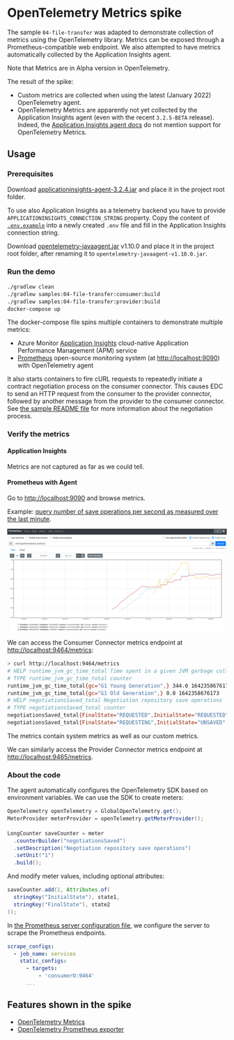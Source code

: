 # OpenTelemetry Metrics spike

The sample `04-file-transfer` was adapted to demonstrate collection of metrics using the OpenTelemetry library. Metrics can be exposed through a Prometheus-compatible web endpoint. We also attempted to have metrics automatically collected by the Application Insights agent.

Note that Metrics are in Alpha version in OpenTelemetry.

The result of the spike:

- Custom metrics are collected when using the latest (January 2022) OpenTelemetry agent. 
- OpenTelemetry Metrics are apparently not yet collected by the Application Insights agent (even with the recent `3.2.5-BETA` release). Indeed, the [Application Insights agent docs](https://docs.microsoft.com/en-us/azure/azure-monitor/app/java-in-process-agent#supported-custom-telemetry) do not mention support for OpenTelemetry Metrics.

## Usage

### Prerequisites

Download [applicationinsights-agent-3.2.4.jar](https://docs.microsoft.com/en-us/azure/azure-monitor/app/java-in-process-agent#download-the-jar-file) and place it in the project root folder.

To use also Application Insights as a telemetry backend you have to provide `APPLICATIONINSIGHTS_CONNECTION_STRING` property. Copy the content of [`.env.example`](./.env.example) into a newly created `.env` file and fill in the Application Insights connection string.

Download [opentelemetry-javaagent.jar](https://github.com/open-telemetry/opentelemetry-java-instrumentation/releases/download/v1.10.0/opentelemetry-javaagent.jar) v1.10.0 and place it in the project root folder, after renaming it to `opentelemetry-javaagent-v1.10.0.jar`.

### Run the demo

```bash
./gradlew clean
./gradlew samples:04-file-transfer:consumer:build
./gradlew samples:04-file-transfer:provider:build
docker-compose up
```

The docker-compose file spins multiple containers to demonstrate multiple metrics:
- Azure Monitor [Application Insights](https://docs.microsoft.com/azure/azure-monitor/app/app-insights-overview) cloud-native Application Performance Management (APM) service
- [Prometheus](https://prometheus.io/) open-source monitoring system (at [http://localhost:9090](http://localhost:9090)) with OpenTelemetry agent

It also starts containers to fire cURL requests to repeatedly initiate a contract negotiation process on the consumer connector. This causes EDC to send an HTTP request from the consumer to the provider connector, followed by another message from the provider to the consumer connector. See [the sample README file](samples/04-file-transfer//README.md) for more information about the negotiation process.

### Verify the metrics

#### Application Insights

Metrics are not captured as far as we could tell.

#### Prometheus with Agent

Go to [http://localhost:9090](http://localhost:9090) and browse metrics.

Example: [query number of save operations per second as measured over the last minute](http://localhost:9090/graph?g0.expr=rate(negotiationsSaved_total%5B1m%5D)&g0.tab=0&g0.stacked=0&g0.show_exemplars=0&g0.range_input=15m).

![Prometheus metric](.attachments/prometheus.png)

We can access the Consumer Connector metrics endpoint at [http://localhost:9464/metrics](http://localhost:9464/metrics):

```sh
> curl http://localhost:9464/metrics
# HELP runtime_jvm_gc_time_total Time spent in a given JVM garbage collector in milliseconds.
# TYPE runtime_jvm_gc_time_total counter
runtime_jvm_gc_time_total{gc="G1 Young Generation",} 344.0 1642358676173
runtime_jvm_gc_time_total{gc="G1 Old Generation",} 0.0 1642358676173
# HELP negotiationsSaved_total Negotiation repository save operations
# TYPE negotiationsSaved_total counter
negotiationsSaved_total{FinalState="REQUESTED",InitialState="REQUESTED",} 17.0 1642360009221
negotiationsSaved_total{FinalState="REQUESTING",InitialState="UNSAVED",} 18.0 1642360009221
```

The metrics contain system metrics as well as our custom metrics.

We can similarly access the Provider Connector metrics endpoint at [http://localhost:9465/metrics](http://localhost:9465/metrics).

### About the code

The agent automatically configures the OpenTelemetry SDK based on environment variables. We can use the SDK to create meters:

```java
OpenTelemetry openTelemetry = GlobalOpenTelemetry.get();
MeterProvider meterProvider = openTelemetry.getMeterProvider();

LongCounter saveCounter = meter
  .counterBuilder("negotiationsSaved")
  .setDescription("Negotiation repository save operations")
  .setUnit("1")
  .build();
```

And modify meter values, including optional attributes:

```java
saveCounter.add(1, Attributes.of(
  stringKey("InitialState"), state1,
  stringKey("FinalState"), state2
));
```

In [the Prometheus server configuration file](prometheus/prometheus.yml), we configure the server to scrape the Prometheus endpoints.

```yaml
scrape_configs:
  - job_name: services
    static_configs:
      - targets:
          - 'consumerO:9464'
      ...
```

## Features shown in the spike

- [OpenTelemetry Metrics](https://opentelemetry.io/docs/instrumentation/java/manual_instrumentation/#metrics-alpha-only)
- [OpenTelemetry Prometheus exporter](https://github.com/open-telemetry/opentelemetry-java/blob/main/sdk-extensions/autoconfigure/README.md#prometheus-exporter)
